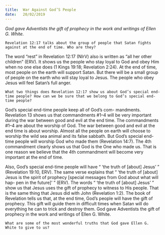 ```yaml
---
title:  War Against God’S People 
date:   20/02/2019
---
```


_God gave Adventists the gift of prophecy in the work and writings of Ellen G. White._

`Revelation 12:17 talks about the group of people that Satan fights against at the end of time. Who are they?`

The word “rest” in Revelation 12:17 (NIrV) also is written as “all her other children” (ERV). It shows us the people who stay loyal to God and obey Him when no one else does (1 Kings 19:18; Revelation 2:24). At the end of time, most people on the earth will support Satan. But there will be a small group of people on the earth who will stay loyal to Jesus. The people who obey Jesus will feel Satan’s full anger.

`What two things does Revelation 12:17 show us about God’s special end­time people? How can we be sure that we belong to God’s special end­time people?`

God’s special end-time people keep all of God’s com- mandments. Revelation 13 shows us that commandments #1–4 will be very important during the war between good and evil at the end time. The commandments #1–4 are about the worship of God. The war between good and evil at the end time is about worship. Almost all the people on earth will choose to worship the wild sea animal and its false sabbath. But God’s special end-time people will worship God who made them (Revelation 14:7). The 4th commandment clearly shows us that God is the One who made us. That is one reason we believe that the 4th commandment will become very important at the end of time.

Also, God’s special end-time people will have “ ‘the truth of [about] Jesus’ ” (Revelation 19:10, ERV). The same verse explains that “ ‘the truth of [about] Jesus is the spirit of prophecy [special messages from God about what will hap- pen in the future]’ ” (ERV). The words “ ‘the truth of [about] Jesus’ ” show us that Jesus uses the gift of prophecy to witness to His people. That is the same thing that Jesus did with John (Revelation 1:2). The book of Revelation tells us that, at the end time, God’s people will have the gift of prophecy. This gift will guide them in difficult times when Satan will do everything he can to trick and destroy them. God gave Adventists the gift of prophecy in the work and writings of Ellen G. White.

`What are some of the most wonderful truths that God gave Ellen G. White to give to us?`